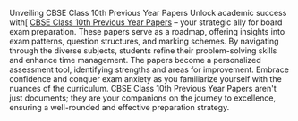 Unveiling CBSE Class 10th Previous Year Papers
Unlock academic success with[ [CBSE Class 10th Previous Year Papers](https://www.testprepkart.com/jee/blog-single.php?id=2850/Download-CBSE-Class-10th-Previous-Year-Papers) – your strategic ally for board exam preparation.
 These papers serve as a roadmap, offering insights into exam patterns, question structures, and marking schemes. By navigating through the diverse subjects, students refine their problem-solving skills and enhance time management. The papers become a personalized assessment tool, identifying strengths and areas for improvement. Embrace confidence and conquer exam anxiety as you familiarize yourself with the nuances of the curriculum. CBSE Class 10th Previous Year Papers aren't just documents; they are your companions on the journey to excellence, ensuring a well-rounded and effective preparation strategy.
